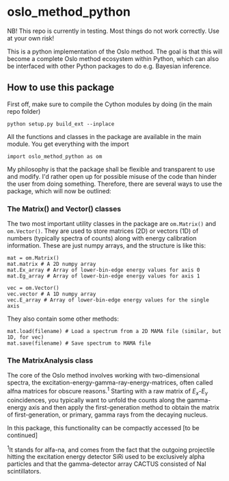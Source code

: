 # oslo_method_python

NB! This repo is currently in testing. Most things do not work correctly. Use at your own risk!

This is a python implementation of the Oslo method. The goal is that this will become a complete Oslo method ecosystem within Python, which can also be interfaced with other Python packages to do e.g. Bayesian inference.


## How to use this package
First off, make sure to compile the Cython modules by doing (in the main repo folder)
```
python setup.py build_ext --inplace
```

All the functions and classes in the package are available in the main module. You get everything with the import

```
import oslo_method_python as om
```

My philosophy is that the package shall be flexible and transparent to use and modify. I'd rather open up for possible misuse of the code than hinder the user from doing something. Therefore, there are several ways to use the package, which will now be outlined:

### The Matrix() and Vector() classes
The two most important utility classes in the package are `om.Matrix()` and `om.Vector()`. They are used to store matrices (2D) or vectors (1D) of numbers (typically spectra of counts) along with energy calibration information. These are just numpy arrays, and the structure is like this:
```
mat = om.Matrix()
mat.matrix # A 2D numpy array
mat.Ex_array # Array of lower-bin-edge energy values for axis 0
mat.Eg_array # Array of lower-bin-edge energy values for axis 1

vec = om.Vector()
vec.vector # A 1D numpy array
vec.E_array # Array of lower-bin-edge energy values for the single axis
```
 They also contain some other methods:
```
mat.load(filename) # Load a spectrum from a 2D MAMA file (similar, but 1D, for vec)
mat.save(filename) # Save spectrum to MAMA file

```

### The MatrixAnalysis class
The core of the Oslo method involves working with two-dimensional spectra, the excitation-energy-gamma-ray-energy-matrices, often called alfna matrices for obscure reasons.<sup>1</sup> Starting with a raw matrix of $E_x$-$E_\gamma$ coincidences, you typically want to unfold the counts along the gamma-energy axis and then apply the first-generation method to obtain the matrix of first-generation, or primary, gamma rays from the decaying nucleus. 

In this package, this functionality can be compactly accessed [to be continued]



<sup>1</sup>It stands for alfa-na, and comes from the fact that the outgoing projectile hitting the excitation energy detector SiRi used to be exclusively alpha particles and that the gamma-detector array CACTUS consisted of NaI scintillators.
